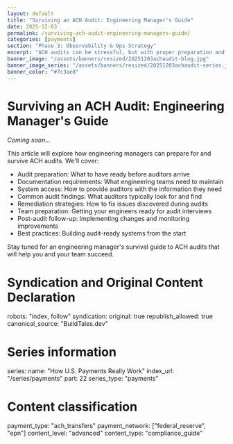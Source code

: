 ```yaml
---
layout: default
title: "Surviving an ACH Audit: Engineering Manager's Guide"
date: 2025-12-03
permalink: /surviving-ach-audit-engineering-managers-guide/
categories: [payments]
section: "Phase 3: Observability & Ops Strategy"
excerpt: "ACH audits can be stressful, but with proper preparation and system design, engineering managers can navigate them successfully."
banner_image: "/assets/banners/resized/20251203achaudit-blog.jpg"
banner_image_series: "/assets/banners/resized/20251203achaudit-series.jpg"
banner_color: "#7c3aed"
---
```


# Surviving an ACH Audit: Engineering Manager's Guide

*Coming soon...*

This article will explore how engineering managers can prepare for and survive ACH audits. We'll cover:

- Audit preparation: What to have ready before auditors arrive
- Documentation requirements: What engineering teams need to maintain
- System access: How to provide auditors with the information they need
- Common audit findings: What auditors typically look for and find
- Remediation strategies: How to fix issues discovered during audits
- Team preparation: Getting your engineers ready for audit interviews
- Post-audit follow-up: Implementing changes and monitoring improvements
- Best practices: Building audit-ready systems from the start

Stay tuned for an engineering manager's survival guide to ACH audits that will help you and your team succeed.

# Syndication and Original Content Declaration
robots: "index, follow"
syndication:
  original: true
  republish_allowed: true
  canonical_source: "BuildTales.dev"

# Series information
series:
  name: "How U.S. Payments Really Work"
  index_url: "/series/payments"
  part: 22
  series_type: "payments"

# Content classification
payment_type: "ach_transfers"
payment_network: ["federal_reserve", "epn"]
content_level: "advanced"
content_type: "compliance_guide"

